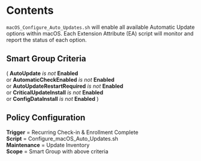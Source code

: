 # Contents
`macOS_Configure_Auto_Updates.sh` will enable all available Automatic Update options within macOS.  Each Extension Attribute (EA) script will monitor and report the status of each option.

## Smart Group Criteria
( **AutoUpdate** *is not* **Enabled**  
  or **AutomaticCheckEnabled** *is not* **Enabled**  
  or **AutoUpdateRestartRequired** *is not* **Enabled**  
  or **CriticalUpdateInstall** *is not* **Enabled**  
  or **ConfigDataInstall** *is not* **Enabled** )

## Policy Configuration
**Trigger** = Recurring Check-in & Enrollment Complete  
**Script** = Configure_macOS_Auto_Updates.sh  
**Maintenance** = Update Inventory  
**Scope** = Smart Group with above criteria
